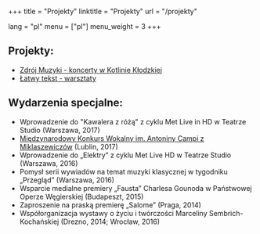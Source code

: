 +++
title = "Projekty"
linktitle = "Projekty"
url = "/projekty"

lang = "pl"
menu = ["pl"]
menu_weight = 3
+++

## Projekty:

- [Zdrój Muzyki - koncerty w Kotlinie Kłodzkiej](https://www.facebook.com/polanicazdrojmuzyki/)
- [Łatwy tekst - warsztaty](https://www.facebook.com/latwytekst)

## Wydarzenia specjalne:

- Wprowadzenie do "Kawalera z różą" z cyklu Met Live in HD w Teatrze Studio (Warszawa, 2017)
- [Międzynarodowy Konkurs Wokalny im. Antoniny Campi z Miklaszewiczów](http://www.antonina.campi.spotkaniakultur.com) (Lublin, 2017)
- Wprowadzenie do „Elektry” z cyklu Met Live HD w Teatrze Studio (Warszawa, 2016)
- Pomysł serii wywiadów na temat muzyki klasycznej w tygodniku „Przegląd” (Warszawa, 2016)
- Wsparcie medialne premiery „Fausta” Charlesa Gounoda w Państwowej Operze Węgierskiej (Budapeszt, 2015)
- Zaproszenie na praską premierę „Salome” (Praga, 2014)
- Współorganizacja wystawy o życiu i twórczości Marceliny Sembrich-Kochańskiej (Drezno, 2014; Wrocław, 2016)
